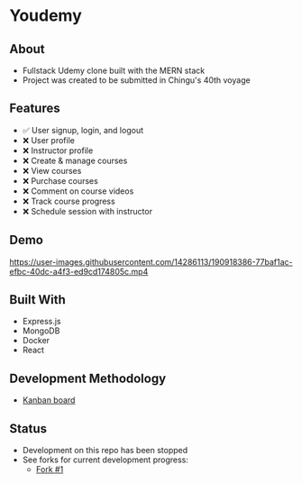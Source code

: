 # Youdemy

## About

- Fullstack Udemy clone built with the MERN stack
- Project was created to be submitted in Chingu's 40th voyage

## Features
- ✅ User signup, login, and logout
- ❌ User profile
- ❌ Instructor profile
- ❌ Create & manage courses 
- ❌ View courses
- ❌ Purchase courses
- ❌ Comment on course videos
- ❌ Track course progress
- ❌ Schedule session with instructor

## Demo

https://user-images.githubusercontent.com/14286113/190918386-77baf1ac-efbc-40dc-a4f3-ed9cd174805c.mp4

## Built With
- Express.js
- MongoDB
- Docker
- React

## Development Methodology
- [Kanban board](https://trello.com/b/9uNTycAs/chingu-bears-32-kanban-board)

## Status
- Development on this repo has been stopped
- See forks for current development progress:
  - [Fork #1](https://github.com/riboney-hobby/v40-bears-team-32)

